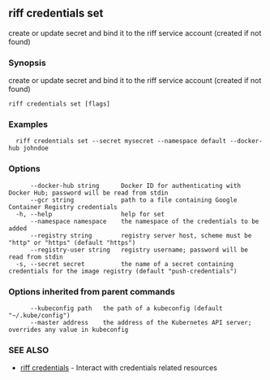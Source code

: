 ## riff credentials set

create or update secret and bind it to the riff service account (created if not found)

### Synopsis

create or update secret and bind it to the riff service account (created if not found)

```
riff credentials set [flags]
```

### Examples

```
  riff credentials set --secret mysecret --namespace default --docker-hub johndoe
```

### Options

```
      --docker-hub string      Docker ID for authenticating with Docker Hub; password will be read from stdin
      --gcr string             path to a file containing Google Container Registry credentials
  -h, --help                   help for set
      --namespace namespace    the namespace of the credentials to be added
      --registry string        registry server host, scheme must be "http" or "https" (default "https")
      --registry-user string   registry username; password will be read from stdin
  -s, --secret secret          the name of a secret containing credentials for the image registry (default "push-credentials")
```

### Options inherited from parent commands

```
      --kubeconfig path   the path of a kubeconfig (default "~/.kube/config")
      --master address    the address of the Kubernetes API server; overrides any value in kubeconfig
```

### SEE ALSO

* [riff credentials](riff_credentials.md)	 - Interact with credentials related resources

